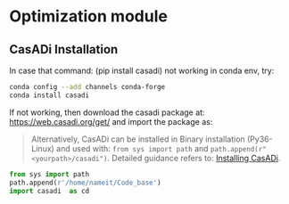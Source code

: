 # Optimization module
## CasADi Installation
In case that command: (pip install casadi) not working in conda env, try:
```bash
conda config --add channels conda-forge
conda install casadi
```

If not working, then download the casadi package at: https://web.casadi.org/get/
and import the package as: 

> Alternatively, CasADi can be installed in Binary installation (Py36-Linux) and used with: `from sys import path` and `path.append(r"<yourpath>/casadi")`. Detailed guidance refers to: [Installing CasADi](https://github.com/casadi/casadi/wiki/InstallationInstructions#option-3-casadi-on-conda). 

```python
from sys import path
path.append(r'/home/nameit/Code_base')
import casadi  as cd
```

